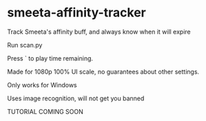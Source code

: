 # smeeta-affinity-tracker
Track Smeeta's affinity buff, and always know when it will expire

Run scan.py

Press ` to play time remaining.

Made for 1080p 100% UI scale, no guarantees about other settings.

Only works for Windows

Uses image recognition, will not get you banned

TUTORIAL COMING SOON
